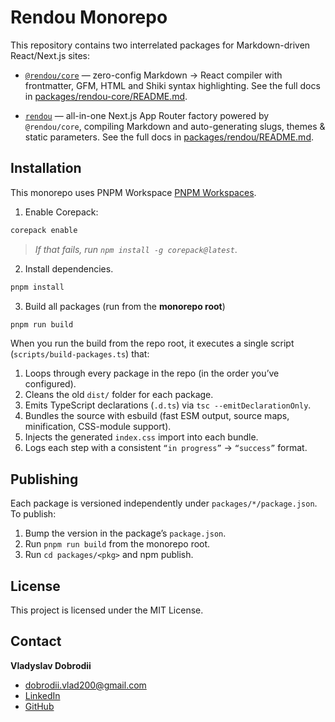 # Rendou Monorepo

This repository contains two interrelated packages for Markdown-driven React/Next.js sites:

- [`@rendou/core`](./packages/rendou-core) — zero-config Markdown → React compiler with frontmatter, GFM, HTML and Shiki syntax highlighting. See the full docs in [packages/rendou-core/README.md](./packages/rendou-core/README.md).

- [`rendou`](./packages/rendou) — all-in-one Next.js App Router factory powered by `@rendou/core`, compiling Markdown and auto-generating slugs, themes & static parameters. See the full docs in [packages/rendou/README.md](./packages/rendou/README.md).

## Installation

This monorepo uses PNPM Workspace [PNPM Workspaces](https://pnpm.io/workspaces).

1. Enable Corepack:

```bash
corepack enable
```

> _If that fails, run `npm install -g corepack@latest`_.

2. Install dependencies.

```bash
pnpm install
```

3. Build all packages (run from the **monorepo root**)

```bash
pnpm run build
```

When you run the build from the repo root, it executes a single script (`scripts/build-packages.ts`) that:

1. Loops through every package in the repo (in the order you’ve configured).
2. Cleans the old `dist/` folder for each package.
3. Emits TypeScript declarations (`.d.ts`) via `tsc --emitDeclarationOnly`.
4. Bundles the source with esbuild (fast ESM output, source maps, minification, CSS-module support).
5. Injects the generated `index.css` import into each bundle.
6. Logs each step with a consistent `“in progress”` → `“success”` format.

## Publishing

Each package is versioned independently under `packages/*/package.json`. To publish:

1. Bump the version in the package’s `package.json`.
2. Run `pnpm run build` from the monorepo root.
3. Run `cd packages/<pkg>` and npm publish.

## License

This project is licensed under the MIT License.

## Contact

**Vladyslav Dobrodii**

- [dobrodii.vlad200@gmail.com](mailto:dobrodii.vlad200@gmail.com)
- [LinkedIn](https://www.linkedin.com/in/vladyslav-dobrodii-20384a233/)
- [GitHub](https://github.com/dladislav201/)
